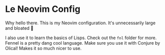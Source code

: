# Le Neovim Config

Why hello there. This is my Neovim configuration. It's unnecessarily large and bloated 🤣

I also use it to learn the basics of Lisps. Check out the `fnl` folder for more. Fennel is a pretty dang cool language. Make sure you use it with Conjure by Olical! Makes it so much nicer to use.
